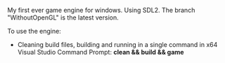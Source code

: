 My first ever game engine for windows. Using SDL2.
The branch "WithoutOpenGL" is the latest version.

To use the engine:
- Cleaning build files, building and running in a single command in x64 Visual Studio Command Prompt: **clean && build && game**
